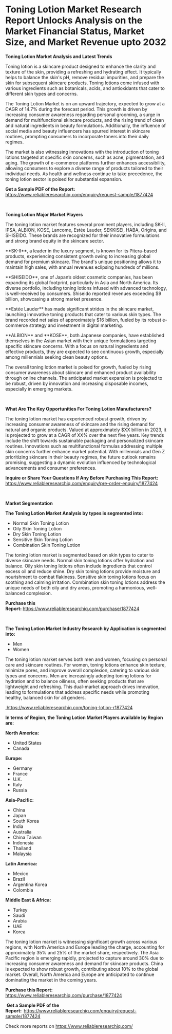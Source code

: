 <p><h1>Toning Lotion Market Research Report Unlocks Analysis on the Market Financial Status, Market Size, and Market Revenue upto 2032</h1></p><p><strong>Toning Lotion Market Analysis and Latest Trends</strong></p>
<p><p>Toning lotion is a skincare product designed to enhance the clarity and texture of the skin, providing a refreshing and hydrating effect. It typically helps to balance the skin's pH, remove residual impurities, and prepare the skin for subsequent skincare products. Toning lotions come infused with various ingredients such as botanicals, acids, and antioxidants that cater to different skin types and concerns.</p><p>The Toning Lotion Market is on an upward trajectory, expected to grow at a CAGR of 14.7% during the forecast period. This growth is driven by increasing consumer awareness regarding personal grooming, a surge in demand for multifunctional skincare products, and the rising trend of clean and natural ingredients in beauty formulations. Additionally, the influence of social media and beauty influencers has spurred interest in skincare routines, prompting consumers to incorporate toners into their daily regimes.</p><p>The market is also witnessing innovations with the introduction of toning lotions targeted at specific skin concerns, such as acne, pigmentation, and aging. The growth of e-commerce platforms further enhances accessibility, allowing consumers to explore a diverse range of products tailored to their individual needs. As health and wellness continue to take precedence, the toning lotion sector is poised for substantial expansion.</p></p>
<p><strong>Get a Sample PDF of the Report:&nbsp;</strong> <a href="https://www.reliableresearchiq.com/enquiry/request-sample/1877424?utm_campaign=3128&utm_medium=2&utm_source=Github&utm_content=ia&utm_term=04042025&utm_id=toning-lotion">https://www.reliableresearchiq.com/enquiry/request-sample/1877424</a></p>
<p>&nbsp;</p>
<p><strong>Toning Lotion Major Market Players</strong></p>
<p><p>The toning lotion market features several prominent players, including SK-II, IPSA, ALBION, KOSE, Lancome, Estée Lauder, SEKKISEI, HABA, Origins, and SHISEIDO. These brands are recognized for their innovative formulations and strong brand equity in the skincare sector.</p><p>**SK-II**, a leader in the luxury segment, is known for its Pitera-based products, experiencing consistent growth owing to increasing global demand for premium skincare. The brand's unique positioning allows it to maintain high sales, with annual revenues eclipsing hundreds of millions.</p><p>**SHISEIDO**, one of Japan’s oldest cosmetic companies, has been expanding its global footprint, particularly in Asia and North America. Its diverse portfolio, including toning lotions infused with advanced technology, is well-received by consumers. Shiseido reported revenues exceeding $9 billion, showcasing a strong market presence.</p><p>**Estée Lauder** has made significant strides in the skincare market, launching innovative toning products that cater to various skin types. The brand recorded net sales of approximately $16 billion, fueled by its robust e-commerce strategy and investment in digital marketing.</p><p>**ALBION** and **KOSE**, both Japanese companies, have established themselves in the Asian market with their unique formulations targeting specific skincare concerns. With a focus on natural ingredients and effective products, they are expected to see continuous growth, especially among millennials seeking clean beauty options.</p><p>The overall toning lotion market is poised for growth, fueled by rising consumer awareness about skincare and enhanced product availability through online channels. The anticipated market expansion is projected to be robust, driven by innovation and increasing disposable incomes, especially in emerging markets.</p></p>
<p>&nbsp;</p>
<p><strong>What Are The Key Opportunities For Toning Lotion Manufacturers?</strong></p>
<p><p>The toning lotion market has experienced robust growth, driven by increasing consumer awareness of skincare and the rising demand for natural and organic products. Valued at approximately $XX billion in 2023, it is projected to grow at a CAGR of XX% over the next five years. Key trends include the shift towards sustainable packaging and personalized skincare routines. Innovations such as multifunctional formulas addressing multiple skin concerns further enhance market potential. With millennials and Gen Z prioritizing skincare in their beauty regimes, the future outlook remains promising, suggesting a dynamic evolution influenced by technological advancements and consumer preferences.</p></p>
<p><strong>Inquire or Share Your Questions If Any Before Purchasing This Report:</strong> <a href="https://www.reliableresearchiq.com/enquiry/pre-order-enquiry/1877424?utm_campaign=3128&utm_medium=2&utm_source=Github&utm_content=ia&utm_term=04042025&utm_id=toning-lotion">https://www.reliableresearchiq.com/enquiry/pre-order-enquiry/1877424</a></p>
<p>&nbsp;</p>
<p><strong>Market Segmentation</strong></p>
<p><strong>The Toning Lotion Market Analysis by types is segmented into:</strong></p>
<p><ul><li>Normal Skin Toning Lotion</li><li>Oily Skin Toning Lotion</li><li>Dry Skin Toning Lotion</li><li>Sensitive Skin Toning Lotion</li><li>Combination Skin Toning Lotion</li></ul></p>
<p><p>The toning lotion market is segmented based on skin types to cater to diverse skincare needs. Normal skin toning lotions offer hydration and balance. Oily skin toning lotions often include ingredients that control excess oil and reduce shine. Dry skin toning lotions provide moisture and nourishment to combat flakiness. Sensitive skin toning lotions focus on soothing and calming irritation. Combination skin toning lotions address the unique needs of both oily and dry areas, promoting a harmonious, well-balanced complexion.</p></p>
<p><strong>Purchase this Report:&nbsp;</strong><a href="https://www.reliableresearchiq.com/purchase/1877424?utm_campaign=3128&utm_medium=2&utm_source=Github&utm_content=ia&utm_term=04042025&utm_id=toning-lotion">https://www.reliableresearchiq.com/purchase/1877424</a></p>
<p>&nbsp;</p>
<p><strong>The Toning Lotion Market Industry Research by Application is segmented into:</strong></p>
<p><ul><li>Men</li><li>Women</li></ul></p>
<p><p>The toning lotion market serves both men and women, focusing on personal care and skincare routines. For women, toning lotions enhance skin texture, minimize pores, and improve overall complexion, catering to various skin types and concerns. Men are increasingly adopting toning lotions for hydration and to balance oiliness, often seeking products that are lightweight and refreshing. This dual-market approach drives innovation, leading to formulations that address specific needs while promoting healthy, balanced skin for all genders.</p></p>
<p><a href="https://www.reliableresearchiq.com/toning-lotion-r1877424?utm_campaign=3128&utm_medium=2&utm_source=Github&utm_content=ia&utm_term=04042025&utm_id=toning-lotion">&nbsp;https://www.reliableresearchiq.com/toning-lotion-r1877424</a></p>
<p><strong>In terms of Region, the Toning Lotion Market Players available by Region are:</strong></p>
<p>
    <p> <strong> North America: </strong>
        <ul>
            <li>United States</li>
            <li>Canada</li>
        </ul>
        </p> 
    <p> <strong> Europe: </strong>
        <ul>
            <li>Germany</li>
            <li>France</li>
            <li>U.K.</li>
            <li>Italy</li>
            <li>Russia</li>
        </ul>
        </p> 
    <p> <strong> Asia-Pacific: </strong>
        <ul>
            <li>China</li>
            <li>Japan</li>
            <li>South Korea</li>
            <li>India</li>
            <li>Australia</li>
            <li>China Taiwan</li>
            <li>Indonesia</li>
            <li>Thailand</li>
            <li>Malaysia</li>
        </ul>
        </p> 
    <p> <strong> Latin America: </strong>
        <ul>
            <li>Mexico</li>
            <li>Brazil</li>
            <li>Argentina Korea</li>
            <li>Colombia</li>
        </ul>
        </p> 
    <p> <strong> Middle East & Africa: </strong>
        <ul>
            <li>Turkey</li>
            <li>Saudi</li>
            <li>Arabia</li>
            <li>UAE</li>
            <li>Korea</li>
        </ul>
    </p>
    </p>
<p><p>The toning lotion market is witnessing significant growth across various regions, with North America and Europe leading the charge, accounting for approximately 35% and 25% of the market share, respectively. The Asia Pacific region is emerging rapidly, projected to capture around 30% due to increasing consumer awareness and demand for skincare products. China is expected to show robust growth, contributing about 10% to the global market. Overall, North America and Europe are anticipated to continue dominating the market in the coming years.</p></p>
<p><strong>Purchase this Report: </strong><a href="https://www.reliableresearchiq.com/purchase/1877424?utm_campaign=3128&utm_medium=2&utm_source=Github&utm_content=ia&utm_term=04042025&utm_id=toning-lotion">https://www.reliableresearchiq.com/purchase/1877424</a></p>
<p>&nbsp;<strong>Get a Sample PDF of the Report:&nbsp;&nbsp;</strong><a href="https://www.reliableresearchiq.com/enquiry/request-sample/1877424?utm_campaign=3128&utm_medium=2&utm_source=Github&utm_content=ia&utm_term=04042025&utm_id=toning-lotion">https://www.reliableresearchiq.com/enquiry/request-sample/1877424</a></p>
<p><strong></strong></p>
<p>Check more reports on <a href="https://www.reliableresearchiq.com/?utm_campaign=3128&utm_medium=2&utm_source=Github&utm_content=ia&utm_term=04042025&utm_id=toning-lotion">https://www.reliableresearchiq.com/</a></p>